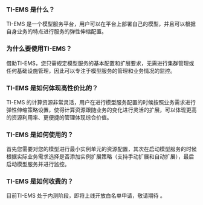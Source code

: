 ﻿### TI-EMS 是什么？
TI-EMS 是一个模型服务平台，用户可以在平台上部署自己的模型，并且可以根据自身业务的特点进行服务的弹性伸缩配置。

###  为什么要使用TI-EMS？
借助TI-EMS，您只需规定模型服务的基本配置和扩展要求，无需进行集群管理或任何基础设施管理，因此可以专注于模型服务的管理和业务情况的监控。

### TI-EMS 是如何体现高性价比的？
TI-EMS 的计算资源非常灵活，用户在进行模型服务配置的时候按照业务需求进行弹性伸缩策略设置，使得计算资源跟随业务的变化进行灵活的扩展，可以体现更高的资源利用率、更便捷的管理体现综合价值。

### TI-EMS 是如何使用的？
首先您需要对您的模型进行最小实例单元的资源配置，其次在启动模型服务的时候根据实际业务需求选择是否添加实例扩展策略（支持手动扩展和自动扩展），最后启动模型服务并进行监控。

### TI-EMS 是如何收费的？
目前TI-EMS 处于内测阶段，即将上线开放白名单申请，敬请期待 。